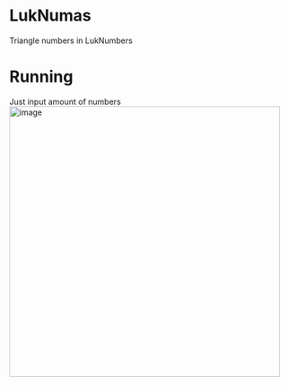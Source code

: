 # LukNumas
Triangle numbers in LukNumbers
# Running
Just input amount of numbers
<img width="482" alt="image" src="https://user-images.githubusercontent.com/117856625/200916628-d95c4f86-b84c-42e6-b2ef-6bdae39ed7d0.png">
